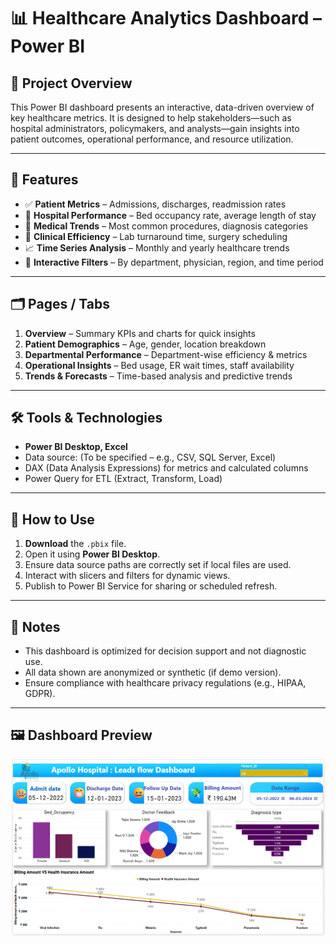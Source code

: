 # 📊 Healthcare Analytics Dashboard – Power BI

## 🏥 Project Overview

This Power BI dashboard presents an interactive, data-driven overview of key healthcare metrics. It is designed to help stakeholders—such as hospital administrators, policymakers, and analysts—gain insights into patient outcomes, operational performance, and resource utilization.

---

## 📌 Features

- ✅ **Patient Metrics** – Admissions, discharges, readmission rates  
- 🏥 **Hospital Performance** – Bed occupancy rate, average length of stay  
- 💉 **Medical Trends** – Most common procedures, diagnosis categories  
- 🧪 **Clinical Efficiency** – Lab turnaround time, surgery scheduling  
- 📈 **Time Series Analysis** – Monthly and yearly healthcare trends  
- 🎯 **Interactive Filters** – By department, physician, region, and time period

---

## 🗂️ Pages / Tabs

1. **Overview** – Summary KPIs and charts for quick insights  
2. **Patient Demographics** – Age, gender, location breakdown  
3. **Departmental Performance** – Department-wise efficiency & metrics  
4. **Operational Insights** – Bed usage, ER wait times, staff availability  
5. **Trends & Forecasts** – Time-based analysis and predictive trends

---

## 🛠️ Tools & Technologies

- **Power BI Desktop, Excel**  
- Data source: (To be specified – e.g., CSV, SQL Server, Excel)  
- DAX (Data Analysis Expressions) for metrics and calculated columns  
- Power Query for ETL (Extract, Transform, Load)

---

## 🔧 How to Use

1. **Download** the `.pbix` file.
2. Open it using **Power BI Desktop**.
3. Ensure data source paths are correctly set if local files are used.
4. Interact with slicers and filters for dynamic views.
5. Publish to Power BI Service for sharing or scheduled refresh.

---

## 📍 Notes

- This dashboard is optimized for decision support and not diagnostic use.
- All data shown are anonymized or synthetic (if demo version).
- Ensure compliance with healthcare privacy regulations (e.g., HIPAA, GDPR).


---

## 🖼️ Dashboard Preview

![Healthcare Dashboard Preview](healthcare_dashboard_preview.png)
